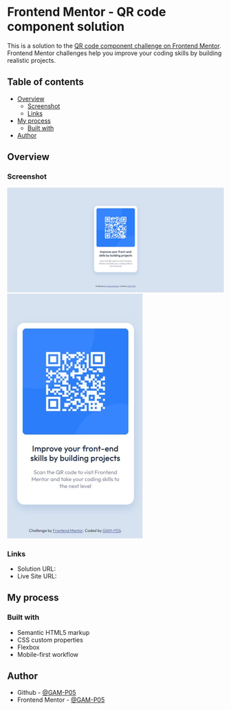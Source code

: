 # Frontend Mentor - QR code component solution

This is a solution to the [QR code component challenge on Frontend Mentor](https://www.frontendmentor.io/challenges/qr-code-component-iux_sIO_H). Frontend Mentor challenges help you improve your coding skills by building realistic projects.

## Table of contents

-   [Overview](#overview)
    -   [Screenshot](#screenshot)
    -   [Links](#links)
-   [My process](#my-process)
    -   [Built with](#built-with)
-   [Author](#author)

## Overview

### Screenshot

![](./screenshot/screenshot.jpg)
![](./screenshot/screenshot1.jpg)

### Links

-   Solution URL: [](https://your-solution-url.com)
-   Live Site URL: [](https://your-live-site-url.com)

## My process

### Built with

-   Semantic HTML5 markup
-   CSS custom properties
-   Flexbox
-   Mobile-first workflow

## Author

-   Github - [@GAM-P05](https://github.com/GAM-P05)
-   Frontend Mentor - [@GAM-P05](https://www.frontendmentor.io/profile/GAM-P05)
